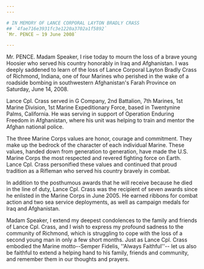 ```yaml
---
---

# IN MEMORY OF LANCE CORPORAL LAYTON BRADLY CRASS
## `4fae716e3931fc3e1220a3702a1f5892`
`Mr. PENCE — 19 June 2008`

---
```



Mr. PENCE. Madam Speaker, I rise today to mourn the loss of a brave 
young Hoosier who served his country honorably in Iraq and Afghanistan. 
I was deeply saddened to learn of the loss of Lance Corporal Layton 
Bradly Crass of Richmond, Indiana, one of four Marines who perished in 
the wake of a roadside bombing in southwestern Afghanistan's Farah 
Province on Saturday, June 14, 2008.

Lance Cpl. Crass served in G Company, 2nd Battalion, 7th Marines, 1st 
Marine Division, 1st Marine Expeditionary Force, based in Twentynine 
Palms, California. He was serving in support of Operation Enduring 
Freedom in Afghanistan, where his unit was helping to train and mentor 
the Afghan national police.

The three Marine Corps values are honor, courage and commitment. They 
make up the bedrock of the character of each individual Marine. These 
values, handed down from generation to generation, have made the U.S. 
Marine Corps the most respected and revered fighting force on Earth. 
Lance Cpl. Crass personified these values and continued that proud 
tradition as a Rifleman who served his country bravely in combat.

In addition to the posthumous awards that he will receive because he 
died in the line of duty, Lance Cpl. Crass was the recipient of seven 
awards since he enlisted in the Marine Corps in June 2005. He earned 
ribbons for combat action and two sea service deployments, as well as 
campaign medals for Iraq and Afghanistan.

Madam Speaker, I extend my deepest condolences to the family and 
friends of Lance Cpl. Crass, and I wish to express my profound sadness 
to the community of Richmond, which is struggling to cope with the loss 
of a second young man in only a few short months. Just as Lance Cpl. 
Crass embodied the Marine motto--Semper Fidelis, ''Always Faithful''--
let us also be faithful to extend a helping hand to his family, friends 
and community, and remember them in our thoughts and prayers.

